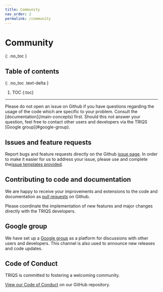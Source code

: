 ```yaml
---
title: Community
nav_order: 2
permalink: /community
---
```


# Community
{: .no_toc }

## Table of contents
{: .no_toc .text-delta }

1. TOC
{:toc}

---
<!-- TODO: LIZ fix this spacing. Do we need another kind of inset class? -->
<div class="code-example" markdown="1">
Please do not open an issue on Github if you have questions regarding the usage of the code which are specific to your problem. Consult the [documentation](/main-concepts) first. Should this not answer your question, feel free to contact other users and developers via the TRIQS [Google group](#google-group).
</div>

## Issues and feature requests

Report bugs and feature requests directly on the Github [issue page](https://github.com/TRIQS/triqs/issues).  In order to make it easier for us to address your issue, please use and complete the[issue templates provided](https://github.com/TRIQS/triqs/issues/new).

## Contributing to code and documentation

We are happy to receive your improvements and extensions to the code and documentation as
[pull requests](https://github.com/TRIQS/triqs/pulls) on Github.

Please coordinate the implementation of new features and major changes
directly with the TRIQS developers.

## Google group

We have set up a [Google group](https://triqs.github.io/announcements) as a platform for discussions with other users and developers. This channel is also used to announce new releases and code updates.

## Code of Conduct

TRIQS is committed to fostering a welcoming community.

<!-- TODO: ADD TO CORRECT Repo -->
[View our Code of Conduct](https://github.com/triqs/triqs/tree/master/CODE_OF_CONDUCT.md) on our GitHub repository.

